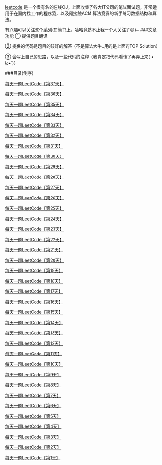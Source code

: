 [leetcode](https://leetcode.com/problemset/algorithms/) 是一个很有名的在线OJ，上面收集了各大IT公司的笔试面试题，非常适用于在国内找工作的程序猿，以及刚接触ACM 算法竞赛的新手练习数据结构和算法。

有兴趣可以关注这个[系列](http://www.jianshu.com/nb/9228665)(在简书上，哈哈竟然不止我一个人关注了😊)~
###文章功能
 ① 提供题目翻译
 
 ② 提供的代码是题目的较好的解答（不是算法大牛..用的是上面的TOP Solution）
 
 ③ 会写上自己的思路，以及一些代码的注释（我肯定把代码看懂了再弄上来( • ̀ω•́ )）
 
###目录(倒序)

[每天一题LeetCode【第37天】](http://www.jianshu.com/p/88a3679ac74c)

[每天一题LeetCode【第36天】](http://www.jianshu.com/p/77613a51e565)

[每天一题LeetCode【第35天】](http://www.jianshu.com/p/6ca240f69b0f)

[每天一题LeetCode【第34天】](http://www.jianshu.com/p/dadbf55b48e3)

[每天一题LeetCode【第33天】](http://www.jianshu.com/p/ad97d6e42d33)

[每天一题LeetCode【第32天】](http://www.jianshu.com/p/a10c63426666)

[每天一题LeetCode【第31天】](http://www.jianshu.com/p/af00669dd76e)

[每天一题LeetCode【第30天】](http://www.jianshu.com/p/de0ade840893)

[每天一题LeetCode【第29天】](http://www.jianshu.com/p/238b18f74a1a)

[每天一题LeetCode【第28天】](http://www.jianshu.com/p/ef568f211746)

[每天一题LeetCode【第27天】](http://www.jianshu.com/p/7bd4d40eccd9)

[每天一题LeetCode【第26天】](http://www.jianshu.com/p/7ce6daa1ca00)

[每天一题LeetCode【第25天】](http://www.jianshu.com/p/73dbb5522e4a)

[每天一题LeetCode【第24天】](http://www.jianshu.com/p/150d0184d006)

[每天一题LeetCode【第23天】](http://www.jianshu.com/p/cdd058c90092)

[每天一题LeetCode【第22天】](http://www.jianshu.com/p/e188b67b36e5)

[每天一题LeetCode【第21天】](http://www.jianshu.com/p/f49de731fb7f)

[每天一题LeetCode【第20天】](http://www.jianshu.com/p/4f500f86b9e1)

[每天一题LeetCode【第19天】](http://www.jianshu.com/p/69225b0c9328)

[每天一题LeetCode【第18天】](http://www.jianshu.com/p/226fee403e9f)

[每天一题LeetCode【第17天】](http://www.jianshu.com/p/094a95edbb95)

[每天一题LeetCode【第16天】](http://www.jianshu.com/p/393b69cb80ea)

[每天一题LeetCode【第15天】](http://www.jianshu.com/p/5de78bf2a62a)

[每天一题LeetCode【第14天】](http://www.jianshu.com/p/43abc73df39f)

[每天一题LeetCode【第13天】](http://www.jianshu.com/p/3f14b83ebf27)

[每天一题LeetCode【第12天】](http://www.jianshu.com/p/c656ab10a790)

[每天一题LeetCode【第11天】](http://www.jianshu.com/p/90fb67056247)

[每天一题LeetCode【第10天】](http://www.jianshu.com/p/ffd2a422bd9f)

[每天一题LeetCode【第9天】](http://www.jianshu.com/p/f60e71326e92)

[每天一题LeetCode【第8天】](http://www.jianshu.com/p/4cea544c6ea6)

[每天一题LeetCode【第7天】](http://www.jianshu.com/p/016502b9014e)

[每天一题LeetCode【第6天】](hhttp://www.jianshu.com/p/13039f985b85)

[每天一题LeetCode【第5天】](http://www.jianshu.com/p/ce7e9f0c3b3f)

[每天一题LeetCode【第4天】](http://www.jianshu.com/p/7a8544f5096f)

[每天一题LeetCode【第3天】](http://www.jianshu.com/p/67f632c24ad5)

[每天一题LeetCode【第2天】](http://www.jianshu.com/p/e2e0c0105afd)

[每天一题LeetCode【第1天】](http://www.jianshu.com/p/f2417fc83716)
